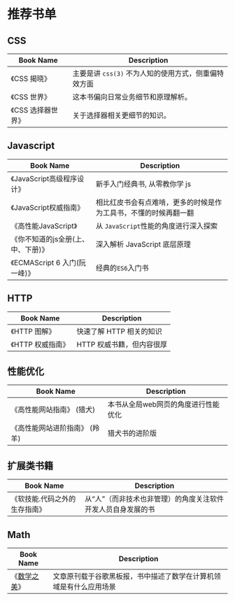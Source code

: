 # 推荐书单

## CSS

| Book Name          | Description                                          |
| ------------------ | ---------------------------------------------------- |
| 《CSS 揭晓》       | 主要是讲 `css(3)` 不为人知的使用方式，侧重偏特效方面 |
| 《CSS 世界》       | 这本书偏向日常业务细节和原理解析。                   |
| 《CSS 选择器世界》 | 关于选择器相关更细节的知识。                         |

## Javascript

| Book Name                          | Description                                                      |
| ---------------------------------- | ---------------------------------------------------------------- |
| 《JavaScript高级程序设计》         | 新手入门经典书, 从零教你学 js                                    |
| 《JavaScript权威指南》             | 相比红皮书会有点难啃，更多的时候是作为工具书，不懂的时候再翻一翻 |
| 《高性能JavaScript》               | 从 `JavaScript`性能的角度进行深入探索                            |
| 《你不知道的js全册(上、中、下册)》 | 深入解析 JavaScript 底层原理                                     |
| 《ECMAScript 6 入门(阮一峰)》      | 经典的`ES6`入门书                                                |

## HTTP

| Book Name     | Description               |
| ------------- | ------------------------- |
| 《HTTP 图解》     | 快速了解 HTTP 相关的知识  |
| 《HTTP 权威指南》 | HTTP 权威书籍，但内容很厚 |

## 性能优化

| Book Name                 | Description                         |
| ------------------------- | ----------------------------------- |
| 《高性能网站指南》 (猎犬)     | 本书从全局web网页的角度进行性能优化 |
| 《高性能网站进阶指南》 (羚羊) | 猎犬书的进阶版                      |

## 扩展类书籍

| Book Name                 | Description                                                  |
| ------------------------- | ------------------------------------------------------------ |
| 《软技能.代码之外的生存指南》 | 从“人”（而非技术也非管理）的角度关注软件开发人员自身发展的书 |

## Math

| Book Name                                                 | Description                                                        |
| --------------------------------------------------------- | ------------------------------------------------------------------ |
| 《[数学之美](https://book.douban.com/subject/10750155/)》 | 文章原刊载于谷歌黑板报，书中描述了数学在计算机领域是有什么应用场景 |
